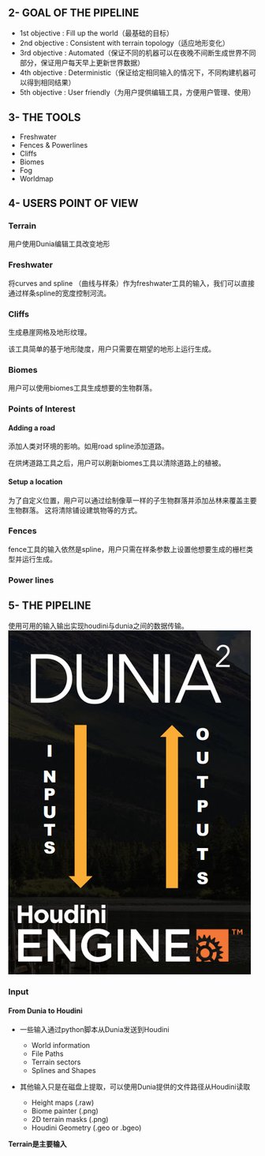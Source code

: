 ## 2- GOAL OF THE PIPELINE
- 1st objective : Fill up the world（最基础的目标）
- 2nd objective : Consistent with terrain topology（适应地形变化）
- 3rd objective : Automated（保证不同的机器可以在夜晚不间断生成世界不同部分，保证用户每天早上更新世界数据）
- 4th objective : Deterministic（保证给定相同输入的情况下，不同构建机器可以得到相同结果）
- 5th objective : User friendly（为用户提供编辑工具，方便用户管理、使用）

## 3- THE TOOLS
- Freshwater
- Fences & Powerlines
- Cliffs
- Biomes
- Fog
- Worldmap

## 4- USERS POINT OF VIEW

### Terrain
用户使用Dunia编辑工具改变地形

### Freshwater
将curves and spline （曲线与样条）作为freshwater工具的输入，我们可以直接通过样条spline的宽度控制河流。

### Cliffs
生成悬崖网格及地形纹理。

该工具简单的基于地形陡度，用户只需要在期望的地形上运行生成。

### Biomes
用户可以使用biomes工具生成想要的生物群落。

### Points of Interest
#### Adding a road
添加人类对环境的影响。如用road spline添加道路。

在烘烤道路工具之后，用户可以刷新biomes工具以清除道路上的植被。

#### Setup a location
为了自定义位置，用户可以通过绘制像草一样的子生物群落并添加丛林来覆盖主要生物群落。 这将清除铺设建筑物等的方式。

### Fences
fence工具的输入依然是spline，用户只需在样条参数上设置他想要生成的栅栏类型并运行生成。

### Power lines

## 5- THE PIPELINE
使用可用的输入输出实现houdini与dunia之间的数据传输。
![fail](https://github.com/SAIGUO/Note/blob/master/image/data%20exchange.png)

### Input
#### From Dunia to Houdini
- 一些输入通过python脚本从Dunia发送到Houdini

  - World information
  - File Paths
  - Terrain sectors
  - Splines and Shapes
 
- 其他输入只是在磁盘上提取，可以使用Dunia提供的文件路径从Houdini读取

  - Height maps (.raw)
  - Biome painter (.png)
  - 2D terrain masks (.png)
  - Houdini Geometry (.geo or .bgeo)
 
**Terrain是主要输入**
